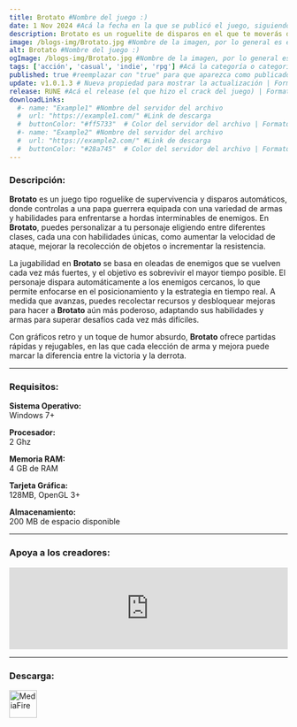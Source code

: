 ```yaml
---
title: Brotato #Nombre del juego :)
date: 1 Nov 2024 #Acá la fecha en la que se publicó el juego, siguiendo este formato: Dia "30", Mes "Oct", Año "2024" = como debe quedar: 30 Oct 2024
description: Brotato es un roguelite de disparos en el que te moverás de arriba abajo del escenario. Encarna a una patata con 6 armas simultáneas para hacer frente a los alienígenas. Elige entre una variedad de características y objetos para crear combinaciones únicas y sobrevivir hasta que acudan los refuerzos. #Acá una mini descripción del juego
image: /blogs-img/Brotato.jpg #Nombre de la imagen, por lo general es exactamente el mismo nombre que el juego excluyendo lo ":" (Dos puntos)
alt: Brotato #Nombre del juego :)
ogImage: /blogs-img/Brotato.jpg #Nombre de la imagen, por lo general es exactamente el mismo nombre que el juego excluyendo lo ":" (Dos puntos)
tags: ['acción', 'casual', 'indie', 'rpg'] #Acá la categoría o categorías del juego, si es más de una se coloca en este formato: ['categoría1', 'categoría2']
published: true #reemplazar con "true" para que aparezca como publicado
update: v1.0.1.3 # Nueva propiedad para mostrar la actualización | Formato: v1.0.0
release: RUNE #Acá el release (el que hizo el crack del juego) | Formato: Nicolhetti
downloadLinks:
  #- name: "Example1" #Nombre del servidor del archivo
  #  url: "https://example1.com/" #Link de descarga
  #  buttonColor: "#ff5733"  # Color del servidor del archivo | Formato hexadecimal | MediaFire: #0171F0 | Buzzheavier: #FF6600 |
  #- name: "Example2" #Nombre del servidor del archivo
  #  url: "https://example2.com/" #Link de descarga
  #  buttonColor: "#28a745"  # Color del servidor del archivo | Formato hexadecimal | MediaFire: #0171F0 | Buzzheavier: #FF6600 |
---
```


<!--En VSCode seleccionando una palabra, por ejemplo: "Brotato" y apretando Ctrl+F2 se seleccionan todas las palabras iguales-->

### Descripción:
**Brotato** es un juego tipo roguelike de supervivencia y disparos automáticos, donde controlas a una papa guerrera equipada con una variedad de armas y habilidades para enfrentarse a hordas interminables de enemigos. En **Brotato**, puedes personalizar a tu personaje eligiendo entre diferentes clases, cada una con habilidades únicas, como aumentar la velocidad de ataque, mejorar la recolección de objetos o incrementar la resistencia.

La jugabilidad en **Brotato** se basa en oleadas de enemigos que se vuelven cada vez más fuertes, y el objetivo es sobrevivir el mayor tiempo posible. El personaje dispara automáticamente a los enemigos cercanos, lo que permite enfocarse en el posicionamiento y la estrategia en tiempo real. A medida que avanzas, puedes recolectar recursos y desbloquear mejoras para hacer a **Brotato** aún más poderoso, adaptando sus habilidades y armas para superar desafíos cada vez más difíciles. 

Con gráficos retro y un toque de humor absurdo, **Brotato** ofrece partidas rápidas y rejugables, en las que cada elección de arma y mejora puede marcar la diferencia entre la victoria y la derrota.

<!--Prompt para Chat-GPT: Hazme una descripción para el juego "Brotato" y cada que menciones "Brotato" ponlo en negrita -->

---

### Requisitos:
**Sistema Operativo:**  
Windows 7+

**Procesador:**  
2 Ghz

**Memoria RAM:**  
4 GB de RAM

**Tarjeta Gráfica:**  
128MB, OpenGL 3+

**Almacenamiento:**  
200 MB de espacio disponible

<!--Si falta o sobra un requisito se quita o se agrega manteniendo el mismo formato-->

---

### Apoya a los creadores:
<iframe src="https://store.steampowered.com/widget/1942280/" frameborder="0" style="background-color: transparent; width: 100% !important; aspect-ratio: 646 / 190;"></iframe>

<!--Reemplazar los numeros (AppID) del juego (en este caso 1942280) por el numero (AppID) correspondiente con el juego a publicar-->
<!--El AppID se encuentra en la URL del Juego en Steam-->

---

### Descarga:

[<img src="https://gist.github.com/cxmeel/0dbc95191f239b631c3874f4ccf114e2/raw/download.svg" alt="MediaFire" height="50" />](https://www.mediafire.com/file/r1xb97j17hpg280/Brotato.zip/file)

<!-- # se debe reemplazar por el link de descarga-->

<!--MediaFire se debe reemplazar por el servicio donde está subido el juego-->